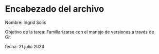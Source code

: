 # Encabezado del archivo

Nombre: Ingrid Solís

Objetivo de la tarea: Familiarizarse con el manejo de versiones a través de Git

fecha: 21 julio 2024